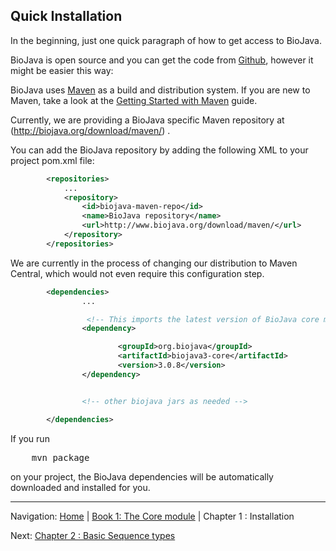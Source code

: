 ## Quick Installation

In the beginning, just one quick paragraph of how to get access to BioJava.

BioJava is open source and you can get the code from [Github](https://github.com/biojava/biojava), however it might be easier this way:

BioJava uses [Maven](http://maven.apache.org/) as a build and distribution system. If you are new to Maven, take a look at the [Getting Started with Maven](http://maven.apache.org/guides/getting-started/index.html)  guide.

Currently, we are providing a BioJava specific Maven repository at (http://biojava.org/download/maven/) .

You can add the BioJava repository by adding the following XML to your project pom.xml file:

```xml
        <repositories>
            ...
            <repository>
                <id>biojava-maven-repo</id>
                <name>BioJava repository</name>
                <url>http://www.biojava.org/download/maven/</url>           
            </repository>
        </repositories>
```

We are currently in the process of changing our distribution to Maven Central, which would not even require this configuration step.

```xml
        <dependencies>
                ...

                 <!-- This imports the latest version of BioJava core module -->
                <dependency>

                        <groupId>org.biojava</groupId>
                        <artifactId>biojava3-core</artifactId>
                        <version>3.0.8</version>
                </dependency>


                <!-- other biojava jars as needed -->

        </dependencies> 
```

If you run 

<pre>
    mvn package
</pre>

 on your project, the BioJava dependencies will be automatically downloaded and installed for you.


<!--automatically generated footer-->

---

Navigation:
[Home](../README.md)
| [Book 1: The Core module](README.md)
| Chapter 1 : Installation

Next: [Chapter 2 : Basic Sequence types](sequences.md)
